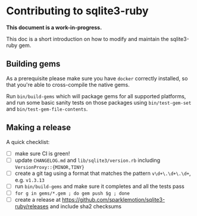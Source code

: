 # Contributing to sqlite3-ruby

**This document is a work-in-progress.**

This doc is a short introduction on how to modify and maintain the sqlite3-ruby gem.


## Building gems

As a prerequisite please make sure you have `docker` correctly installed, so that you're able to cross-compile the native gems.

Run `bin/build-gems` which will package gems for all supported platforms, and run some basic sanity tests on those packages using `bin/test-gem-set` and `bin/test-gem-file-contents`.


## Making a release

A quick checklist:

- [ ] make sure CI is green!
- [ ] update `CHANGELOG.md` and `lib/sqlite3/version.rb` including `VersionProxy::{MINOR,TINY}`
- [ ] create a git tag using a format that matches the pattern `v\d+\.\d+\.\d+`, e.g. `v1.3.13`
- [ ] run `bin/build-gems` and make sure it completes and all the tests pass
- [ ] `for g in gems/*.gem ; do gem push $g ; done`
- [ ] create a release at https://github.com/sparklemotion/sqlite3-ruby/releases and include sha2 checksums
